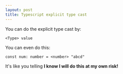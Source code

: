 ```yaml
---
layout: post
title: Typescript explicit type cast
---
```

You can do the explicit type cast by: 

```
<Type> value
```

You can even do this: 

```
const num: number = <number> "abcd"
```

It's like you telling **I know I will do this at my own risk!**

